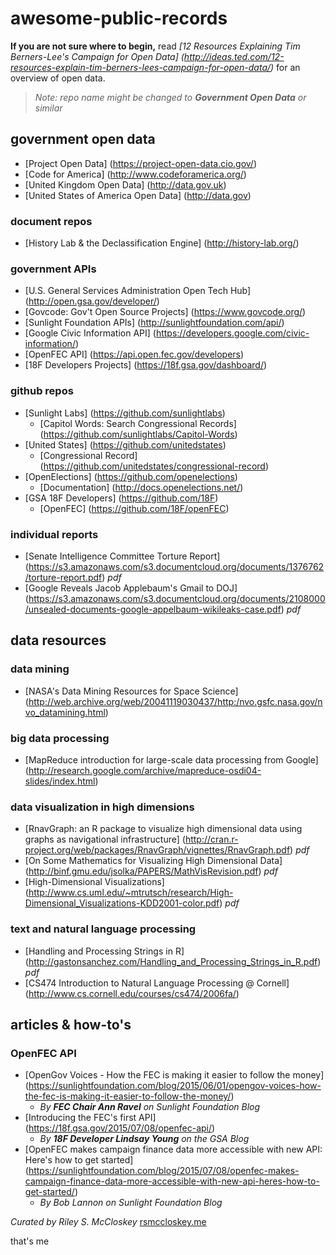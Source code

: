 # awesome-public-records
**If you are not sure where to begin,** read *[12 Resources Explaining Tim Berners-Lee's Campaign for Open Data] (http://ideas.ted.com/12-resources-explain-tim-berners-lees-campaign-for-open-data/)* for an overview of open data.

> _Note: repo name might be changed to **Government Open Data** or similar_



## government open data
- [Project Open Data] (https://project-open-data.cio.gov/)
- [Code for America] (http://www.codeforamerica.org/)
- [United Kingdom Open Data] (http://data.gov.uk)
- [United States of America Open Data] (http://data.gov)

### document repos
- [History Lab & the Declassification Engine] (http://history-lab.org/)

### government APIs
- [U.S. General Services Administration Open Tech Hub] (http://open.gsa.gov/developer/)
- [Govcode: Gov't Open Source Projects] (https://www.govcode.org/)
- [Sunlight Foundation APIs] (http://sunlightfoundation.com/api/)
- [Google Civic Information API] (https://developers.google.com/civic-information/)
- [OpenFEC API] (https://api.open.fec.gov/developers)
- [18F Developers Projects] (https://18f.gsa.gov/dashboard/)

### github repos
- [Sunlight Labs] (https://github.com/sunlightlabs)
  - [Capitol Words: Search Congressional Records] (https://github.com/sunlightlabs/Capitol-Words)
- [United States] (https://github.com/unitedstates)
  - [Congressional Record] (https://github.com/unitedstates/congressional-record)
- [OpenElections] (https://github.com/openelections)
  - [Documentation] (http://docs.openelections.net/)
- [GSA 18F Developers] (https://github.com/18F)
  - [OpenFEC] (https://github.com/18F/openFEC)

### individual reports
- [Senate Intelligence Committee Torture Report] (https://s3.amazonaws.com/s3.documentcloud.org/documents/1376762/torture-report.pdf) *pdf*
- [Google Reveals Jacob Applebaum's Gmail to DOJ] (https://s3.amazonaws.com/s3.documentcloud.org/documents/2108000/unsealed-documents-google-appelbaum-wikileaks-case.pdf) *pdf*

## data resources

### data mining
- [NASA's Data Mining Resources for Space Science] (http://web.archive.org/web/20041119030437/http:/nvo.gsfc.nasa.gov/nvo_datamining.html)

### big data processing
- [MapReduce introduction for large-scale data processing from Google] (http://research.google.com/archive/mapreduce-osdi04-slides/index.html)

### data visualization in high dimensions
- [RnavGraph: an R package to visualize high dimensional data using graphs as navigational infrastructure] (http://cran.r-project.org/web/packages/RnavGraph/vignettes/RnavGraph.pdf) *pdf*
- [On Some Mathematics for Visualizing High Dimensional Data] (http://binf.gmu.edu/jsolka/PAPERS/MathVisRevision.pdf) *pdf*
- [High-Dimensional Visualizations] (http://www.cs.uml.edu/~mtrutsch/research/High-Dimensional_Visualizations-KDD2001-color.pdf) *pdf*

### text and natural language processing
- [Handling and Processing Strings in R] (http://gastonsanchez.com/Handling_and_Processing_Strings_in_R.pdf) *pdf*
- [CS474 Introduction to Natural Language Processing @ Cornell] (http://www.cs.cornell.edu/courses/cs474/2006fa/)

## articles & how-to's
### OpenFEC API
- [OpenGov Voices - How the FEC is making it easier to follow the money] (https://sunlightfoundation.com/blog/2015/06/01/opengov-voices-how-the-fec-is-making-it-easier-to-follow-the-money/)
  - *By __FEC Chair Ann Ravel__ on Sunlight Foundation Blog*
- [Introducing the FEC's first API] (https://18f.gsa.gov/2015/07/08/openfec-api/)
  - *By __18F Developer Lindsay Young__ on the GSA Blog*
- [OpenFEC makes campaign finance data more accessible with new API: Here's how to get started] (https://sunlightfoundation.com/blog/2015/07/08/openfec-makes-campaign-finance-data-more-accessible-with-new-api-heres-how-to-get-started/)
  - *By Bob Lannon on Sunlight Foundation Blog*


*Curated by Riley S. McCloskey*
[rsmccloskey.me](http://rsmccloskey.me)

that's me
